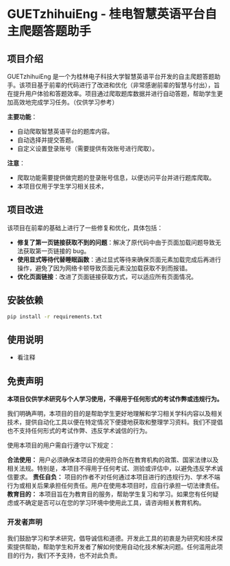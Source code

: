 # GUETzhihuiEng - 桂电智慧英语平台自主爬题答题助手

## 项目介绍

GUETzhihuiEng 是一个为桂林电子科技大学智慧英语平台开发的自主爬题答题助手。该项目基于前辈的代码进行了改进和优化（非常感谢前辈的智慧与付出），旨在提升用户体验和答题效率。项目通过爬取题库数据并进行自动答题，帮助学生更加高效地完成学习任务。（仅供学习参考）

**主要功能**：
- 自动爬取智慧英语平台的题库内容。
- 自动选择并提交答题。
- 自定义设置登录账号（需要提供有效账号进行爬取）。

**注意**：
- 爬取功能需要提供做完题的登录账号信息，以便访问平台并进行题库爬取。
- 本项目仅用于学生学习相关技术，

## 项目改进

该项目在前辈的基础上进行了一些修复和优化，具体包括：
- **修复了第一页链接获取不到的问题**：解决了原代码中由于页面加载问题导致无法获取第一页链接的 bug。
- **使用显式等待代替睡眠函数**：通过显式等待来确保页面元素加载完成后再进行操作，避免了因为网络卡顿导致页面元素没加载获取不到而报错。
- **优化页面链接**：改进了页面链接获取方式，可以适应所有页面情况。


## 安装依赖
```bash
pip install -r requirements.txt
```

## 使用说明
- 看注释

## 免责声明
 **本项目仅供学术研究与个人学习使用，不得用于任何形式的考试作弊或违规行为。** 

我们明确声明，本项目的目的是帮助学生更好地理解和学习相关学科内容以及相关技术，提供自动化工具以便在特定情况下便捷地获取和整理学习资料。我们不提倡也不支持任何形式的考试作弊、违反学术诚信的行为。

使用本项目的用户需自行遵守以下规定：

 **合法使用：** 用户必须确保本项目的使用符合所在教育机构的政策、国家法律以及相关法规。特别是，本项目不得用于任何考试、测验或评估中，以避免违反学术诚信要求。
 **责任自负：** 项目的作者不对任何通过本项目进行的违规行为、学术不端行为或相关后果承担任何责任。用户在使用本项目时，应自行承担一切法律责任。
 **教育目的：** 本项目旨在为教育目的服务，帮助学生复习和学习。如果您有任何疑虑或不确定是否可以在您的学习环境中使用此工具，请咨询相关教育机构。
### 开发者声明
我们鼓励学习和学术研究，倡导诚信和道德。开发此工具的初衷是为研究和技术探索提供帮助，帮助学生和开发者了解如何使用自动化技术解决问题。任何滥用此项目的行为，我们不予支持，也不对此负责。
